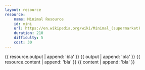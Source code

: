 ```yaml
---
layout: resource
resource:
    name: Minimal Resource
    id: mini
    url: https://en.wikipedia.org/wiki/Minimal_(supermarket)
    duration: 210
    difficulty: 5
    cost: 30
---
```


{{ resource.output | append: 'bla' }}
{{ output | append: 'bla' }}
{{ resource.content | append: 'bla' }}
{{ content | append: 'bla' }}
